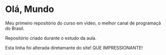 # Olá, Mundo
 Meu primeiro repositório do curso em video, o melhor canal de programaçã do Brasil.
 
 Repositório criado durante o estudo da aula.
 
 Esta linha foi alterada diretamante do site! QUE IMPRESSIONANTE!
